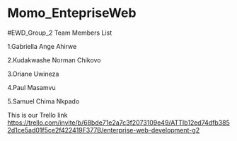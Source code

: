 # Momo_EntepriseWeb

 #EWD_Group_2
 Team Members List

1.Gabriella Ange Ahirwe 

2.Kudakwashe Norman Chikovo

3.Oriane Uwineza

4.Paul Masamvu

5.Samuel Chima Nkpado



This is our Trello link
https://trello.com/invite/b/68bde71e2a7c3f2073109e49/ATTIb12ed74dfb3852d1ce5ad01f5ce2f422419F377B/enterprise-web-development-g2
